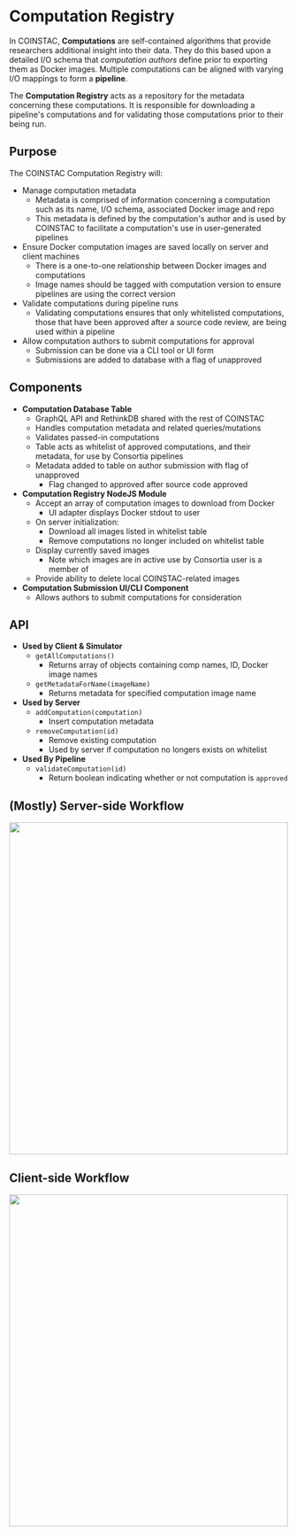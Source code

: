 # Computation Registry

In COINSTAC, __Computations__ are self-contained algorithms that provide researchers additional insight into their data. They do this based upon a detailed I/O schema that *computation authors* define prior to exporting them as Docker images. Multiple computations can be aligned with varying I/O mappings to form a __pipeline__.

The __Computation Registry__ acts as a repository for the metadata concerning these computations. It is responsible for downloading a pipeline's computations and for validating those computations prior to their being run.

## Purpose

The COINSTAC Computation Registry will:
* Manage computation metadata
  * Metadata is comprised of information concerning a computation such as its name, I/O schema, associated Docker image and repo
  * This metadata is defined by the computation's author and is used by COINSTAC to facilitate a computation's use in user-generated pipelines
* Ensure Docker computation images are saved locally on server and client machines
  * There is a one-to-one relationship between Docker images and computations
  * Image names should be tagged with computation version to ensure pipelines are using the correct version
* Validate computations during pipeline runs
  * Validating computations ensures that only whitelisted computations, those that have been approved after a source code review, are being used within a pipeline
* Allow computation authors to submit computations for approval
  * Submission can be done via a CLI tool or UI form
  * Submissions are added to database with a flag of unapproved

## Components

* __Computation Database Table__
  * GraphQL API and RethinkDB shared with the rest of COINSTAC
  * Handles computation metadata and related queries/mutations
  * Validates passed-in computations
  * Table acts as whitelist of approved computations, and their metadata, for use by Consortia pipelines
  * Metadata added to table on author submission with flag of unapproved
    * Flag changed to approved after source code approved
* __Computation Registry NodeJS Module__
  * Accept an array of computation images to download from Docker
    * UI adapter displays Docker stdout to user
  * On server initialization:
    * Download all images listed in whitelist table
    * Remove computations no longer included on whitelist table
  * Display currently saved images
    * Note which images are in active use by Consortia user is a member of
  * Provide ability to delete local COINSTAC-related images
* __Computation Submission UI/CLI Component__
  * Allows authors to submit computations for consideration
    
## API

* __Used by Client & Simulator__
  * `getAllComputations()`
    * Returns array of objects containing comp names, ID, Docker image names
  * `getMetadataForName(imageName)`
    * Returns metadata for specified computation image name
* __Used by Server__
  * `addComputation(computation)`
    * Insert computation metadata
  * `removeComputation(id) `
    * Remove existing computation
    * Used by server if computation no longers exists on whitelist
* __Used By Pipeline__
  * `validateComputation(id)`
    * Return boolean indicating whether or not computation is `approved`

## (Mostly) Server-side Workflow

<img src="https://rawgit.com/MRN-Code/coinstac/redesign/comp-reg-docs/img/comp-reg-server.svg" width="100%" height="600">

## Client-side Workflow

<img src="https://rawgit.com/MRN-Code/coinstac/redesign/comp-reg-docs/img/comp-reg-client.svg" width="100%" height="600">